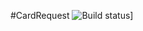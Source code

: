 
#CardRequest
![Build status](https://ci.appveyor.com/api/projects/status/f1otqxiy86mwb2lv/branch/master?svg=true)]